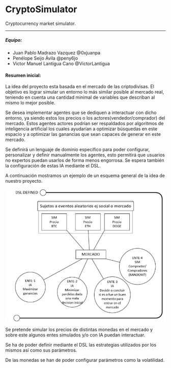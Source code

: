 # CryptoSimulator
Cryptocurrency market simulator.

------

##### Equipo:

- Juan Pablo Madrazo Vazquez @0xjuanpa
- Penélope Seijo Ávila @peny6jo
- Victor Manuel Lantigua Cano @VictorLantigua



#### Resumen inicial:

La idea del proyecto esta basada en el mercado de las criptodivisas. El objetivo es lograr simular un entorno lo más similar posible al mercado real, teniendo en cuenta una cantidad minimal de variables que describan al mismo lo mejor posible.

Se desea implementar agentes que se dediquen a interactuar con dicho entorno, ya siendo estos los precios o los actores(vendedor/comprador) del mercado. Estos agentes actores podrían ser respaldados por algoritmos de inteligencia artificial los cuales ayudarían a optimizar búsquedas en este espacio y a optimizar las ganancias que sean capaces de generar en este mercado. 

Se definirá un lenguaje de dominio específico para poder configurar, personalizar y definir manualmente los agentes, esto permitirá que usuarios no expertos puedan usarlos de forma menos engorrosa. Se espera también la configuración de estas IA mediante el DSL.



A continuación mostramos un ejemplo de un esquema general de la idea de nuestro proyecto.

![image-20211029012750978](./img.png)

Se pretende simular los precios de distintas monedas en el mercado y sobre este algunos entes simulados y/o con IA puedan interactuar.

Se ha de poder definir mediante el DSL las estrategias utilizados por los mismos así como sus parámetros.

De las monedas se han de poder configurar parámetros como la volatilidad.





